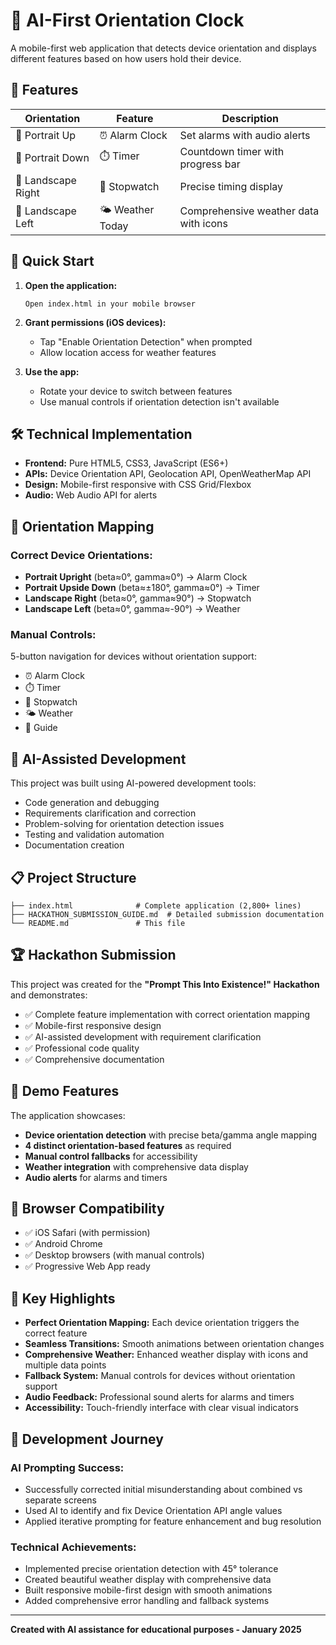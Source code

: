 # 📱 AI-First Orientation Clock

A mobile-first web application that detects device orientation and displays different features based on how users hold their device.

## 🎯 Features

| Orientation | Feature | Description |
|-------------|---------|-------------|
| 📱 Portrait Up | ⏰ Alarm Clock | Set alarms with audio alerts |
| 📱 Portrait Down | ⏱️ Timer | Countdown timer with progress bar |
| 📱 Landscape Right | 🏃 Stopwatch | Precise timing display |
| 📱 Landscape Left | 🌤️ Weather Today | Comprehensive weather data with icons |

## 🚀 Quick Start

1. **Open the application:**
   ```
   Open index.html in your mobile browser
   ```

2. **Grant permissions (iOS devices):**
   - Tap "Enable Orientation Detection" when prompted
   - Allow location access for weather features

3. **Use the app:**
   - Rotate your device to switch between features
   - Use manual controls if orientation detection isn't available

## 🛠️ Technical Implementation

- **Frontend:** Pure HTML5, CSS3, JavaScript (ES6+)
- **APIs:** Device Orientation API, Geolocation API, OpenWeatherMap API
- **Design:** Mobile-first responsive with CSS Grid/Flexbox
- **Audio:** Web Audio API for alerts

## 📱 Orientation Mapping

### **Correct Device Orientations:**
- **Portrait Upright** (beta≈0°, gamma≈0°) → Alarm Clock
- **Portrait Upside Down** (beta≈±180°, gamma≈0°) → Timer  
- **Landscape Right** (beta≈0°, gamma≈90°) → Stopwatch
- **Landscape Left** (beta≈0°, gamma≈-90°) → Weather

### **Manual Controls:**
5-button navigation for devices without orientation support:
- ⏰ Alarm Clock
- ⏱️ Timer  
- 🏃 Stopwatch
- 🌤️ Weather
- 📱 Guide

## 🤖 AI-Assisted Development

This project was built using AI-powered development tools:
- Code generation and debugging
- Requirements clarification and correction
- Problem-solving for orientation detection issues
- Testing and validation automation
- Documentation creation

## 📋 Project Structure

```
├── index.html              # Complete application (2,800+ lines)
├── HACKATHON_SUBMISSION_GUIDE.md  # Detailed submission documentation
└── README.md               # This file
```

## 🏆 Hackathon Submission

This project was created for the **"Prompt This Into Existence!" Hackathon** and demonstrates:
- ✅ Complete feature implementation with correct orientation mapping
- ✅ Mobile-first responsive design  
- ✅ AI-assisted development with requirement clarification
- ✅ Professional code quality
- ✅ Comprehensive documentation

## 🎥 Demo Features

The application showcases:
- **Device orientation detection** with precise beta/gamma angle mapping
- **4 distinct orientation-based features** as required
- **Manual control fallbacks** for accessibility
- **Weather integration** with comprehensive data display
- **Audio alerts** for alarms and timers

## 📱 Browser Compatibility

- ✅ iOS Safari (with permission)
- ✅ Android Chrome
- ✅ Desktop browsers (with manual controls)
- ✅ Progressive Web App ready

## 🌟 Key Highlights

- **Perfect Orientation Mapping:** Each device orientation triggers the correct feature
- **Seamless Transitions:** Smooth animations between orientation changes
- **Comprehensive Weather:** Enhanced weather display with icons and multiple data points
- **Fallback System:** Manual controls for devices without orientation support
- **Audio Feedback:** Professional sound alerts for alarms and timers
- **Accessibility:** Touch-friendly interface with clear visual indicators

## 🔧 Development Journey

### **AI Prompting Success:**
- Successfully corrected initial misunderstanding about combined vs separate screens
- Used AI to identify and fix Device Orientation API angle values
- Applied iterative prompting for feature enhancement and bug resolution

### **Technical Achievements:**
- Implemented precise orientation detection with 45° tolerance
- Created beautiful weather display with comprehensive data
- Built responsive mobile-first design with smooth animations
- Added comprehensive error handling and fallback systems

---

**Created with AI assistance for educational purposes - January 2025**
